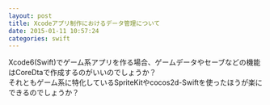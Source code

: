 ```yaml
---
layout: post
title: Xcodeアプリ制作におけるデータ管理について
date: 2015-01-11 10:57:24
categories: swift
---
```

<!-- {% raw %} -->
<p>Xcode6(Swift)でゲーム系アプリを作る場合、ゲームデータやセーブなどの機能はCoreDtaで作成するのがいいのでしょうか？<br>
それともゲーム系に特化しているSpriteKitやcocos2d-Swiftを使ったほうが楽にできるのでしょうか？</p>
<!-- {% endraw %} -->
